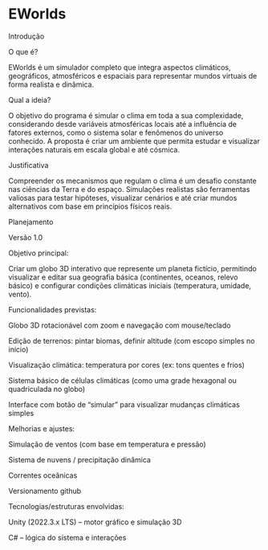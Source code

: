 # EWorlds


Introdução

O que é?

EWorlds é um simulador completo que integra aspectos climáticos, geográficos, atmosféricos e espaciais para representar mundos virtuais de forma realista e dinâmica.

Qual a ideia?

O objetivo do programa é simular o clima em toda a sua complexidade, considerando desde variáveis atmosféricas locais até a influência de fatores externos, como o sistema solar e fenômenos do universo conhecido. A proposta é criar um ambiente que permita estudar e visualizar interações naturais em escala global e até cósmica.

Justificativa

Compreender os mecanismos que regulam o clima é um desafio constante nas ciências da Terra e do espaço. Simulações realistas são ferramentas valiosas para testar hipóteses, visualizar cenários e até criar mundos alternativos com base em princípios físicos reais.



Planejamento

Versão 1.0

Objetivo principal: 

Criar um globo 3D interativo que represente um planeta fictício, permitindo visualizar e editar sua geografia básica (continentes, oceanos, relevo básico) e configurar condições climáticas iniciais (temperatura, umidade, vento).

Funcionalidades previstas:

Globo 3D rotacionável com zoom e navegação com mouse/teclado

Edição de terrenos: pintar biomas, definir altitude (com escopo simples no início)

Visualização climática: temperatura por cores (ex: tons quentes e frios)

Sistema básico de células climáticas (como uma grade hexagonal ou quadriculada no globo)

Interface com botão de “simular” para visualizar mudanças climáticas simples 

Melhorias e ajustes:


Simulação de ventos (com base em temperatura e pressão)

Sistema de nuvens / precipitação dinâmica

Correntes oceânicas

Versionamento github


Tecnologias/estruturas envolvidas:


Unity (2022.3.x LTS) – motor gráfico e simulação 3D

C# – lógica do sistema e interações
